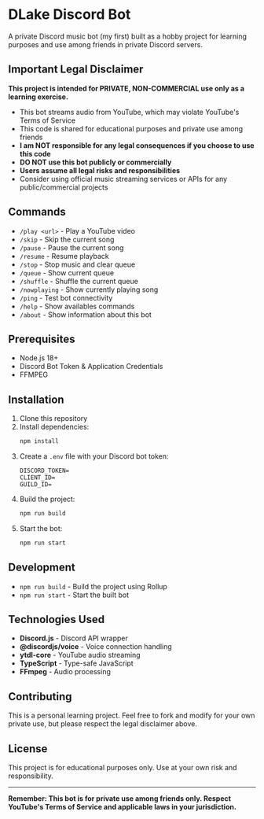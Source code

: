 # DLake Discord Bot

A private Discord music bot (my first) built as a hobby project for learning purposes and use among friends in private Discord servers.

## Important Legal Disclaimer

**This project is intended for PRIVATE, NON-COMMERCIAL use only as a learning exercise.**

- This bot streams audio from YouTube, which may violate YouTube's Terms of Service
- This code is shared for educational purposes and private use among friends
- **I am NOT responsible for any legal consequences if you choose to use this code**
- **DO NOT use this bot publicly or commercially**
- **Users assume all legal risks and responsibilities**
- Consider using official music streaming services or APIs for any public/commercial projects
## Commands

- `/play <url>` - Play a YouTube video
- `/skip` - Skip the current song
- `/pause` - Pause the current song
- `/resume` - Resume playback
- `/stop` - Stop music and clear queue
- `/queue` - Show current queue
- `/shuffle` - Shuffle the current queue
- `/nowplaying` - Show currently playing song
- `/ping` - Test bot connectivity
- `/help` - Show availables commands
- `/about` - Show information about this bot


## Prerequisites

- Node.js 18+ 
- Discord Bot Token & Application Credentials
- FFMPEG

## Installation

1. Clone this repository
2. Install dependencies:
   ```bash
   npm install
   ```
3. Create a `.env` file with your Discord bot token:
   ```
   DISCORD_TOKEN=
   CLIENT_ID=
   GUILD_ID=
   ```
4. Build the project:
   ```bash
   npm run build
   ```
5. Start the bot:
   ```bash
   npm run start
   ```

## Development

- `npm run build` - Build the project using Rollup
- `npm run start` - Start the built bot
  
## Technologies Used

- **Discord.js** - Discord API wrapper
- **@discordjs/voice** - Voice connection handling
- **ytdl-core** - YouTube audio streaming
- **TypeScript** - Type-safe JavaScript
- **FFmpeg** - Audio processing

## Contributing

This is a personal learning project. Feel free to fork and modify for your own private use, but please respect the legal disclaimer above.

## License

This project is for educational purposes only. Use at your own risk and responsibility.

---

**Remember: This bot is for private use among friends only. Respect YouTube's Terms of Service and applicable laws in your jurisdiction.**

